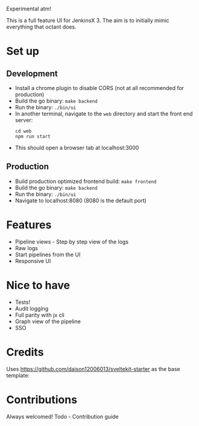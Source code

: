 Experimental atm!

This is a full feature UI for JenkinsX 3.
The aim is to initially mimic everything that octant does.

# Set up

## Development

- Install a chrome plugin to disable CORS (not at all recommended for production)
- Build the go binary: `make backend`
- Run the binary: `./bin/ui`
- In another terminal, navigate to the `web` directory and start the front end server:
  ```
  cd web
  npm run start
  ```
- This should open a browser tab at localhost:3000

## Production

- Build production optimized frontend build: `make frontend`
- Build the go binary: `make backend`
- Run the binary: `./bin/ui`
- Navigate to localhost:8080 (8080 is the default port)

# Features

- Pipeline views - Step by step view of the logs
- Raw logs
- Start pipelines from the UI
- Responsive UI

# Nice to have

- Tests!
- Audit logging
- Full parity with jx cli
- Graph view of the pipeline
- SSO

# Credits

Uses https://github.com/daison12006013/sveltekit-starter as the base template:

# Contributions

Always welcomed!
Todo - Contribution guide
